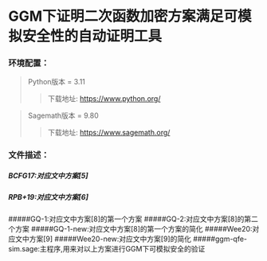 # GGM下证明二次函数加密方案满足可模拟安全性的自动证明工具

### 环境配置：
> Python版本 = 3.11
> >下载地址: https://www.python.org/

>Sagemath版本 = 9.80
>>下载地址: https://www.sagemath.org/

### 文件描述：
##### BCFG17:对应文中方案[5]
##### RPB+19:对应文中方案[6]
#####GQ-1:对应文中方案[8]的第一个方案
#####GQ-2:对应文中方案[8]的第二个方案
#####GQ-1-new:对应文中方案[8]的第一个方案的简化
#####Wee20:对应文中方案[9]
#####Wee20-new:对应文中方案[9]的简化
#####ggm-qfe-sim.sage:主程序,用来对以上方案进行GGM下可模拟安全的验证
